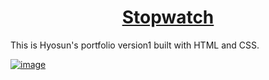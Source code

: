 <h1 align="center"><a href="https://hyosssssun.github.io/portfolio/"><b>Stopwatch</b></a></h1>

This is Hyosun's portfolio version1 built with HTML and CSS.

[![image](https://user-images.githubusercontent.com/59310859/202817711-9610a8f6-c808-486b-a91a-c24405aed332.png)](https://hyosssssun.github.io/portfolio/)
